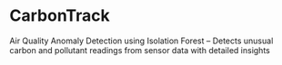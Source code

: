 # CarbonTrack
Air Quality Anomaly Detection using Isolation Forest – Detects unusual carbon and pollutant readings from sensor data with detailed insights
